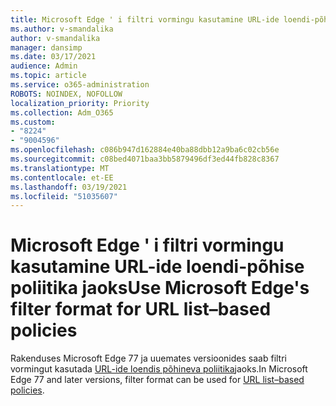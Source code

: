 ```yaml
---
title: Microsoft Edge ' i filtri vormingu kasutamine URL-ide loendi-põhise poliitika jaoks
ms.author: v-smandalika
author: v-smandalika
manager: dansimp
ms.date: 03/17/2021
audience: Admin
ms.topic: article
ms.service: o365-administration
ROBOTS: NOINDEX, NOFOLLOW
localization_priority: Priority
ms.collection: Adm_O365
ms.custom:
- "8224"
- "9004596"
ms.openlocfilehash: c086b947d162884e40ba88dbb12a9ba6c02cb56e
ms.sourcegitcommit: c08bed4071baa3bb5879496df3ed44fb828c8367
ms.translationtype: MT
ms.contentlocale: et-EE
ms.lasthandoff: 03/19/2021
ms.locfileid: "51035607"
---
```

# <a name="use-microsoft-edges-filter-format-for-url-listbased-policies"></a><span data-ttu-id="52e6d-102">Microsoft Edge ' i filtri vormingu kasutamine URL-ide loendi-põhise poliitika jaoks</span><span class="sxs-lookup"><span data-stu-id="52e6d-102">Use Microsoft Edge's filter format for URL list–based policies</span></span>

<span data-ttu-id="52e6d-103">Rakenduses Microsoft Edge 77 ja uuemates versioonides saab filtri vormingut kasutada [URL-ide loendis põhineva poliitika](https://docs.microsoft.com/deployedge/edge-learnmmore-url-list-filter%20format)jaoks.</span><span class="sxs-lookup"><span data-stu-id="52e6d-103">In Microsoft Edge 77 and later versions, filter format can be used for [URL list–based policies](https://docs.microsoft.com/deployedge/edge-learnmmore-url-list-filter%20format).</span></span>

